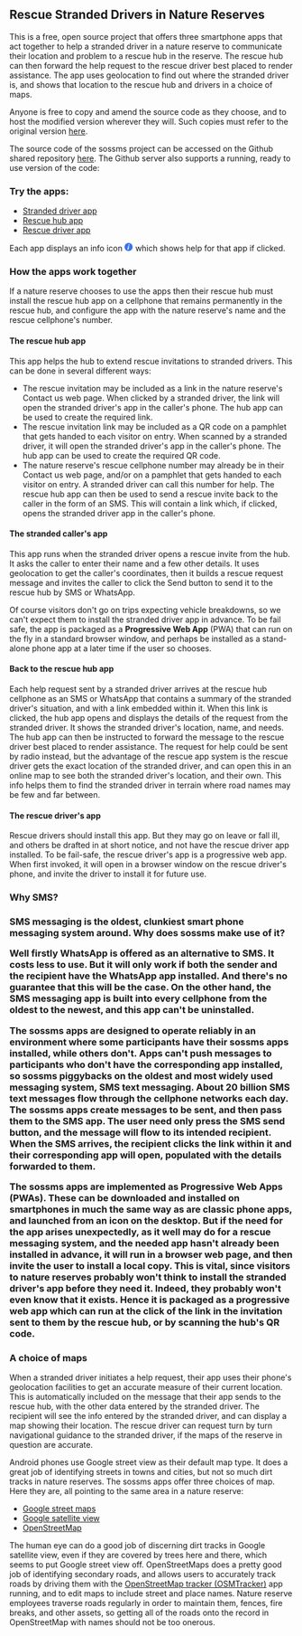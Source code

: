 <h2>Rescue Stranded Drivers in Nature Reserves</h2>

<p>This is a free, open source project that offers three smartphone apps that act together to help a stranded driver in a nature reserve
to communicate their location and problem to a rescue hub in the reserve.  The rescue hub can then forward the help request to the rescue
driver best placed to render assistance.  The app uses geolocation to find out where the stranded driver is, and shows that location to
the rescue hub and drivers in a choice of maps.</p>

<p>Anyone is free to copy and amend the source code as they choose, and to host the modified version wherever they will. Such copies must
refer to the original version <a href="https://github.com/tijaska/sossms">here</a>.</p>

<p>The source code of the sossms project can be accessed on the Github shared repository <a href="https://github.com/tijaska/sossms">here</a>.
The Github server also supports a running, ready to use version of the code:</p>

<h3>Try the apps:</h3>
<ul>
  <li><a href="web/caller/">Stranded driver app</a></li>
  <li><a href="web/hub/">Rescue hub app</a></li>
  <li><a href="web/rescue/">Rescue driver app</a></li>
  <!--li><a href="web/hub/?m=d">Rescue driver app 2</a></li-->
</ul>
<p>Each app displays an info icon <img src="web/images/help.png"  width="15" height="15"> which shows help for that app if clicked.</p>

<h3>How the apps work together</h3>
<p>If a nature reserve chooses to use the apps then their rescue hub must install the rescue hub app on a cellphone that remains permanently
in the rescue hub, and configure the app with the nature reserve's name and the rescue cellphone's number.</p>

<h4>The rescue hub app</h4>
<p>This app helps the hub to extend rescue invitations to stranded drivers.  This can be done in several different ways:</p>

<ul>
    <li>The rescue invitation may be included as a link in the nature reserve's Contact us web page.  When clicked by a stranded driver,
        the link will open the stranded driver's app in the caller's phone.  The hub app can be used to create the required link.</li>
    <li>The rescue invitation link may be included as a QR code on a pamphlet that gets handed to each visitor on entry.  When scanned
        by a stranded driver, it will open the stranded driver's app in the caller's phone.  The hub app can be used to create the required
        QR code.</li>
    <li>The nature reserve's rescue cellphone number may already be in their Contact us web page, and/or on a pamphlet that gets handed to each
	visitor on entry.  A stranded driver can call this number for help.  The rescue hub app can then be used to send a rescue invite back
	to the caller in the form of an SMS.  This will contain a link which, if clicked, opens the stranded driver app in the caller's phone.</li>
</ul>

<h4>The stranded caller's app</h4>
<p>This app runs when the stranded driver opens a rescue invite from the hub.  It asks the caller to enter their name and a few other details.
It uses geolocation to get the caller's coordinates, then it builds a rescue request message and invites the caller to click the Send button to
send it to the rescue hub by SMS or WhatsApp.</p>

<p>Of course visitors don't go on trips expecting vehicle breakdowns, so we can't expect them to install the stranded driver app in advance.
To be fail safe, the app is packaged as a <strong>Progressive Web App</strong> (PWA) that can run on the fly in a standard browser window,
and perhaps be installed as a stand-alone phone app at a later time if the user so chooses.</p>

<h4>Back to the rescue hub app</h4>
<p>Each help request sent by a stranded driver arrives at the rescue hub cellphone as an SMS or WhatsApp that contains a summary of the stranded
driver's situation, and with a link embedded within it. When this link is clicked, the hub app opens and displays the details of the request
from the stranded driver. It shows the stranded driver's location, name, and needs. The hub app can then be instructed to forward the message
to the rescue driver best placed to render assistance. The request for help could be sent by radio instead, but the advantage of the rescue app
system is the rescue driver gets the exact location of the stranded driver, and can open this in an online map to see both the stranded driver's
location, and their own. This info helps them to find the stranded driver in terrain where road names may be few and far between.</p>

<H4>The rescue driver's app</h4>
<p>Rescue drivers should install this app. But they may go on leave or fall ill, and others be drafted in at short notice, and not have
the rescue driver app installed. To be fail-safe, the rescue driver's app is a progressive web app. When first invoked, it will open in
a browser window on the rescue driver's phone, and invite the driver to install it for future use.</p>

<h3>Why SMS?<h3>
<p>SMS messaging is the oldest, clunkiest smart phone messaging system around. Why does sossms make use of it?</p>

<p>Well firstly WhatsApp is offered as an alternative to SMS. It costs less to use.  But it will only work if both the sender and the recipient
have the WhatsApp app installed. And there's no guarantee that this will be the case. On the other hand, the SMS messaging app is built into every
cellphone from the oldest to the newest, and this app can't be uninstalled.</p>

<p>The sossms apps are designed to operate reliably in an environment where some participants have their sossms apps installed, while others don't.
Apps can't push messages to participants who don't have the corresponding app installed, so sossms piggybacks on the oldest and most widely
used messaging system, SMS text messaging. About 20 billion SMS text messages flow through the cellphone networks each day.  The sossms apps
create messages to be sent, and then pass them to the SMS app. The user need only press the SMS send button, and the message will flow to its
intended recipient. When the SMS arrives, the recipient clicks the link within it and their corresponding app will open, populated with the
details forwarded to them.</p>

<p>The sossms apps are implemented as <strong>Progressive Web Apps (PWAs)</strong>. These can be downloaded and installed on smartphones
in much the same way as are classic phone apps, and launched from an icon on the desktop. But if the need for the app arises unexpectedly,
as it well may do for a rescue messaging system, and the needed app hasn't already been installed in advance, it will run in a browser web
page, and then invite the user to install a local copy.  This is vital, since visitors to nature reserves probably won't think to install
the stranded driver's app before they need it.  Indeed, they probably won't even know that it exists.  Hence it is packaged as a progressive
web app which can run at the click of the link in the invitation sent to them by the rescue hub, or by scanning the hub's QR code.</p>

<h3>A choice of maps</h3>

<p>When a stranded driver initiates a help request, their app uses their phone's geolocation facilities to get an accurate measure of their
current location. This is automatically included on the message that their app sends to the rescue hub, with the other data entered by the
stranded driver. The recipient will see the info entered by the stranded driver, and can display a map showing their location.  The rescue
driver can request turn by turn navigational guidance to the stranded driver, if the maps of the reserve in question are accurate.</p>

<p>Android phones use Google street view as their default map type.  It does a great job of identifying streets in towns and cities, but not
so much dirt tracks in nature reserves.
The sossms apps offer three choices of map. Here they are, all pointing to the same area in a nature reserve:</p>
 
<ul>
  <li><a href="https://www.google.com/maps/@-24.8084045,28.1284559,16z">Google street maps</a></li>
  <li><a href="https://www.google.com/maps/@-24.8084045,28.1284559,2112m/data=!3m1!1e3">Google satellite view</a></li>
  <li><a href="https://www.openstreetmap.org/#map=16/-24.8081/28.1292">OpenStreetMap</a></li>
</ul>

<p>The human eye can do a good job of discerning dirt tracks in Google satellite view, even if they are covered by trees here and there,
which seems to put Google street view off. OpenStreetMaps does a pretty good job of identifying secondary roads, and allows users to
accurately track roads by driving them with the
<a href="https://play.google.com/store/apps/details?id=net.osmtracker&hl=en_ZA&gl=US">OpenStreetMap tracker (OSMTracker)</a> app running,
and to edit maps to include street and place names. Nature reserve employees traverse roads regularly in order to maintain them, fences,
fire breaks, and other assets, so getting all of the roads onto the record in OpenStreetMap with names should not be too onerous.</p>
